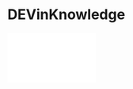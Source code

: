 # DEVinKnowledge

<div id="container" style="height:100px;line-height:100px;">
<img src="img/teste.gif" alt="" style="vertical-align:middle;max-height:100%;">
</div>

<!-- ![Alt Text](img/teste.gif) -->

<p style="text-align:center;">
<img src="https://img.shields.io/badge/HTML-239120?style=for-the-badge&logo=html5&logoColor=white" alt="">
<img src="https://img.shields.io/badge/CSS-239120?&style=for-the-badge&logo=css3&logoColor=white" alt="">
<img src="https://img.shields.io/badge/JavaScript-F7DF1E?style=for-the-badge&logo=javascript&logoColor=black" alt="">
</p>


